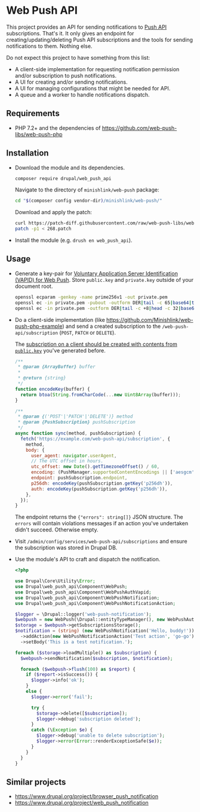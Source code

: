 # Web Push API

This project provides an API for sending notifications to [Push API](https://www.w3.org/TR/push-api/) subscriptions. That's it. It only gives an endpoint for creating/updating/deleting Push API subscriptions and the tools for sending notifications to them. Nothing else.

Do not expect this project to have something from this list:

- A client-side implementation for requesting notification permission and/or subscription to push notifications.
- A UI for creating and/or sending notifications.
- A UI for managing configurations that might be needed for API.
- A queue and a worker to handle notifications dispatch.

## Requirements

- PHP 7.2+ and the dependencies of https://github.com/web-push-libs/web-push-php

## Installation

- Download the module and its dependencies.

  ```bash
  composer require drupal/web_push_api
  ```

  Navigate to the directory of `minishlink/web-push` package:

  ```bash
  cd "$(composer config vendor-dir)/minishlink/web-push/"
  ```

  Download and apply the patch:

  ```bash
  curl https://patch-diff.githubusercontent.com/raw/web-push-libs/web-push-php/pull/268.patch -o ./268.patch
  patch -p1 < 268.patch
  ```

- Install the module (e.g. `drush en web_push_api`).

## Usage

- Generate a key-pair for [Voluntary Application Server Identification (VAPID) for Web Push](https://tools.ietf.org/id/draft-ietf-webpush-vapid-03.html). Store `public.key` and `private.key` outside of your document root.

  ```bash
  openssl ecparam -genkey -name prime256v1 -out private.pem
  openssl ec -in private.pem -pubout -outform DER|tail -c 65|base64|tr -d '=' |tr '/+' '_-' >> public.key
  openssl ec -in private.pem -outform DER|tail -c +8|head -c 32|base64|tr -d '=' |tr '/+' '_-' >> private.key
  ```

- Do a client-side implementation (like https://github.com/Minishlink/web-push-php-example) and send a created subscription to the `/web-push-api/subscription` (`POST`, `PATCH` or `DELETE`).

  The [subscription on a client should be created with contents from `public.key`](https://developers.google.com/web/fundamentals/push-notifications/subscribing-a-user#subscribe_a_user_with_pushmanager) you've generated before.

  ```javascript
  /**
   * @param {ArrayBuffer} buffer
   *
   * @return {string}
   */
  function encodeKey(buffer) {
    return btoa(String.fromCharCode(...new Uint8Array(buffer)));
  }

  /**
   * @param {('POST'|'PATCH'|'DELETE')} method
   * @param {PushSubscription} pushSubscription
   */
  async function sync(method, pushSubscription) {
    fetch('https://example.com/web-push-api/subscription', {
      method,
      body: {
        user_agent: navigator.userAgent,
        // The UTC offset in hours.
        utc_offset: new Date().getTimezoneOffset() / 60,
        encoding: (PushManager.supportedContentEncodings || ['aesgcm'])[0],
        endpoint: pushSubscription.endpoint,
        p256dh: encodeKey(pushSubscription.getKey('p256dh')),
        auth: encodeKey(pushSubscription.getKey('p256dh')),
      },
    });
  }
  ```

  The endpoint returns the `{"errors": string[]}` JSON structure. The `errors` will contain violations messages if an action you've undertaken didn't succeed. Otherwise empty.

- Visit `/admin/config/services/web-push-api/subscriptions` and ensure the subscription was stored in Drupal DB.

- Use the module's API to craft and dispatch the notification.

  ```php
  <?php

  use Drupal\Core\Utility\Error;
  use Drupal\web_push_api\Component\WebPush;
  use Drupal\web_push_api\Component\WebPushAuthVapid;
  use Drupal\web_push_api\Component\WebPushNotification;
  use Drupal\web_push_api\Component\WebPushNotificationAction;

  $logger = \Drupal::logger('web-push-notification');
  $webpush = new WebPush(\Drupal::entityTypeManager(), new WebPushAuthVapid('/path/to/public.key', '/path/to/private.key'));
  $storage = $webpush->getSubscriptionsStorage();
  $notification = (string) (new WebPushNotification('Hello, buddy!'))
    ->addAction(new WebPushNotificationAction('Test action', 'go-go'))
    ->setBody('This is a test notification.');

  foreach ($storage->loadMultiple() as $subscription) {
    $webpush->sendNotification($subscription, $notification);

    foreach ($webpush->flush(100) as $report) {
      if ($report->isSuccess()) {
        $logger->info('ok');
      }
      else {
        $logger->error('fail');

        try {
          $storage->delete([$subscription]);
          $logger->debug('subscription deleted');
        }
        catch (\Exception $e) {
          $logger->debug('unable to delete subscription');
          $logger->error(Error::renderExceptionSafe($e));
        }
      }
    }
  }
  ```

## Similar projects

- https://www.drupal.org/project/browser_push_notification
- https://www.drupal.org/project/web_push_notification
